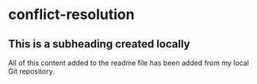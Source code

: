 # conflict-resolution

 ## This is a subheading created locally

  All of this content added to the readme file has been added from my local Git repository.